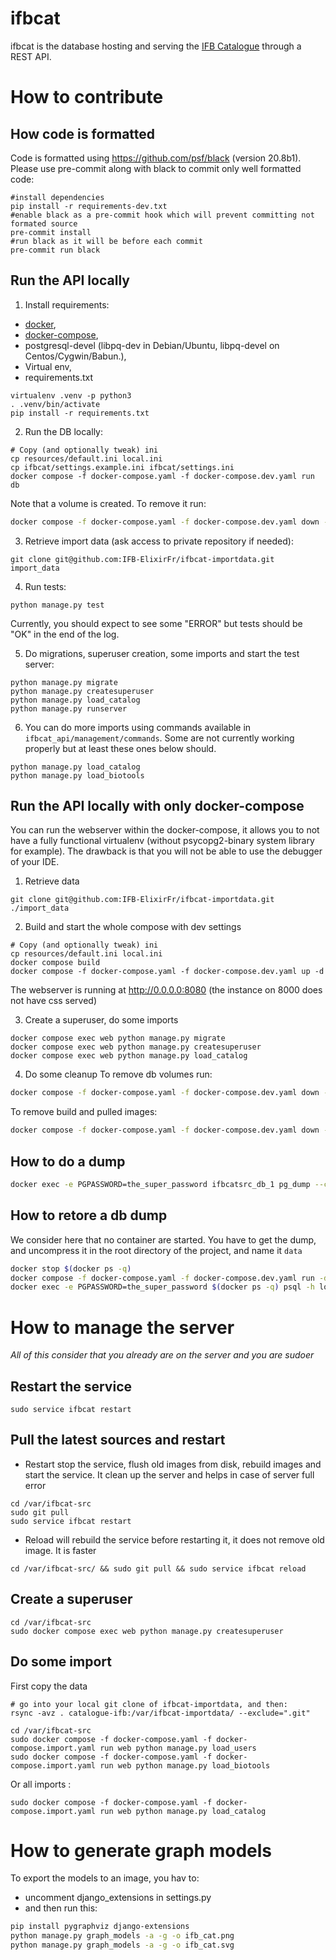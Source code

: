 # ifbcat

ifbcat is the database hosting and serving the [IFB Catalogue](https://catalogue.france-bioinformatique.fr/) through a REST API.

# How to contribute

## How code is formatted

Code is formatted using https://github.com/psf/black (version 20.8b1). Please use pre-commit along with black to commit only well formatted code:
```
#install dependencies
pip install -r requirements-dev.txt
#enable black as a pre-commit hook which will prevent committing not formated source
pre-commit install
#run black as it will be before each commit
pre-commit run black
```

## Run the API locally

1. Install requirements:

  * [docker](https://docs.docker.com/get-docker/),
  * [docker-compose](https://docs.docker.com/compose/install/),
  * postgresql-devel (libpq-dev in Debian/Ubuntu, libpq-devel on Centos/Cygwin/Babun.),
  * Virtual env,
  * requirements.txt

```
virtualenv .venv -p python3
. .venv/bin/activate
pip install -r requirements.txt
```

2. Run the DB locally:
```
# Copy (and optionally tweak) ini 
cp resources/default.ini local.ini
cp ifbcat/settings.example.ini ifbcat/settings.ini
docker compose -f docker-compose.yaml -f docker-compose.dev.yaml run db
```
Note that a volume is created. To remove it run:
```sh
docker compose -f docker-compose.yaml -f docker-compose.dev.yaml down --volumes
```

3. Retrieve import data (ask access to private repository if needed):
```
git clone git@github.com:IFB-ElixirFr/ifbcat-importdata.git import_data
```

4. Run tests:
```
python manage.py test
```
Currently, you should expect to see some "ERROR" but tests should be "OK" in the end of the log. 

5. Do migrations, superuser creation, some imports and start the test server:
```
python manage.py migrate
python manage.py createsuperuser
python manage.py load_catalog
python manage.py runserver
```

6. You can do more imports using commands available in `ifbcat_api/management/commands`. Some are not currently working
   properly but at least these ones below should.

```
python manage.py load_catalog
python manage.py load_biotools
```

## Run the API locally with only docker-compose

You can run the webserver within the docker-compose, it allows you to not have a fully functional virtualenv (without
psycopg2-binary system library for example). The drawback is that you will not be able to use the debugger of your IDE.

1. Retrieve data

```
git clone git@github.com:IFB-ElixirFr/ifbcat-importdata.git ./import_data
```

2. Build and start the whole compose with dev settings

```
# Copy (and optionally tweak) ini 
cp resources/default.ini local.ini
docker compose build
docker compose -f docker-compose.yaml -f docker-compose.dev.yaml up -d
```

The webserver is running at http://0.0.0.0:8080 (the instance on 8000 does not have css served)

3. Create a superuser, do some imports

```
docker compose exec web python manage.py migrate
docker compose exec web python manage.py createsuperuser
docker compose exec web python manage.py load_catalog
```

4. Do some cleanup
To remove db volumes run:
```sh
docker compose -f docker-compose.yaml -f docker-compose.dev.yaml down --volumes
```
To remove build and pulled images:
```sh
docker compose -f docker-compose.yaml -f docker-compose.dev.yaml down --rmi all
```

## How to do a dump
```sh
docker exec -e PGPASSWORD=the_super_password ifbcatsrc_db_1 pg_dump --clean -h localhost  -U postgres --format plain | sed "s/pbkdf2_sha256[^\t]*/redacted/g" > my_dump.sql
```


## How to retore a db dump
We consider here that no container are started. You have to get the dump, and uncompress it in the root directory of the project, and name it `data`
```sh
docker stop $(docker ps -q)
docker compose -f docker-compose.yaml -f docker-compose.dev.yaml run -d db 
docker exec -e PGPASSWORD=the_super_password $(docker ps -q) psql -h localhost -U postgres -f /code/data
```

# How to manage the server

*All of this consider that you already are on the server and you are sudoer*

## Restart the service

```
sudo service ifbcat restart
```

## Pull the latest sources and restart
 * Restart stop the service, flush old images from disk, rebuild images and start the service. It clean up the server and helps in case of server full error 
```
cd /var/ifbcat-src
sudo git pull
sudo service ifbcat restart
```
 * Reload will rebuild the service before restarting it, it does not remove old image. It is faster
```
cd /var/ifbcat-src/ && sudo git pull && sudo service ifbcat reload
```
## Create a superuser
```
cd /var/ifbcat-src
sudo docker compose exec web python manage.py createsuperuser
```

## Do some import

First copy the data
```shell
# go into your local git clone of ifbcat-importdata, and then:
rsync -avz . catalogue-ifb:/var/ifbcat-importdata/ --exclude=".git"
```

```
cd /var/ifbcat-src
sudo docker compose -f docker-compose.yaml -f docker-compose.import.yaml run web python manage.py load_users
sudo docker compose -f docker-compose.yaml -f docker-compose.import.yaml run web python manage.py load_biotools
```

Or all imports :
```
sudo docker compose -f docker-compose.yaml -f docker-compose.import.yaml run web python manage.py load_catalog
```

# How to generate graph models

To export the models to an image, you hav to:
 * uncomment django_extensions in settings.py
 * and then run this:
```bash
pip install pygraphviz django-extensions
python manage.py graph_models -a -g -o ifb_cat.png
python manage.py graph_models -a -g -o ifb_cat.svg
```
